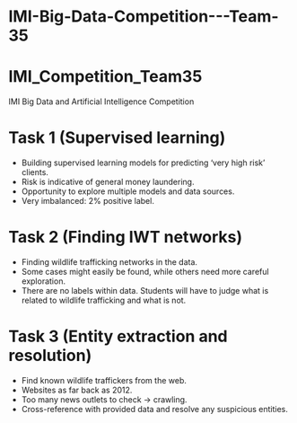 # IMI-Big-Data-Competition---Team-35

# IMI_Competition_Team35
IMI Big Data and Artificial Intelligence Competition

# Task 1 (Supervised learning)
- Building supervised learning models for predicting ‘very high risk’ clients.
- Risk is indicative of general money laundering.
- Opportunity to explore multiple models and data sources.
- Very imbalanced: 2% positive label.


# Task 2 (Finding IWT networks)
- Finding wildlife trafficking networks in the data.
- Some cases might easily be found, while others need more careful exploration.
- There are no labels within data. Students will have to judge
what is related to wildlife trafficking and what is not.

# Task 3 (Entity extraction and resolution)
- Find known wildlife traffickers from the web.
- Websites as far back as 2012.
- Too many news outlets to check -> crawling.
- Cross-reference with provided data and resolve any suspicious entities.
